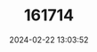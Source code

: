 ---
title: "161714"
category: "Heterodontus japonicus"
draft: false
date: 2024-02-22 13:03:52
languages:
  Japanese: ["Nekozame"]
  English: ["Japanese Bullhead Shark"]
---